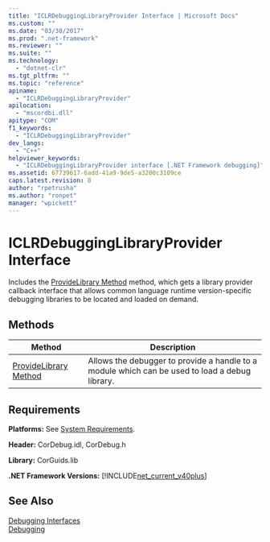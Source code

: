 ```yaml
---
title: "ICLRDebuggingLibraryProvider Interface | Microsoft Docs"
ms.custom: ""
ms.date: "03/30/2017"
ms.prod: ".net-framework"
ms.reviewer: ""
ms.suite: ""
ms.technology: 
  - "dotnet-clr"
ms.tgt_pltfrm: ""
ms.topic: "reference"
apiname: 
  - "ICLRDebuggingLibraryProvider"
apilocation: 
  - "mscordbi.dll"
apitype: "COM"
f1_keywords: 
  - "ICLRDebuggingLibraryProvider"
dev_langs: 
  - "C++"
helpviewer_keywords: 
  - "ICLRDebuggingLibraryProvider interface [.NET Framework debugging]"
ms.assetid: 67739617-6add-41a9-9de5-a3200c3109ce
caps.latest.revision: 8
author: "rpetrusha"
ms.author: "ronpet"
manager: "wpickett"
---
```

# ICLRDebuggingLibraryProvider Interface
Includes the [ProvideLibrary Method](../../../../docs/framework/unmanaged-api/debugging/iclrdebugginglibraryprovider-providelibrary-method.md) method, which gets a library provider callback interface that allows common language runtime version-specific debugging libraries to be located and loaded on demand.  
  
## Methods  
  
|Method|Description|  
|------------|-----------------|  
|[ProvideLibrary Method](../../../../docs/framework/unmanaged-api/debugging/iclrdebugginglibraryprovider-providelibrary-method.md)|Allows the debugger to provide a handle to a module which can be used to load a debug library.|  
  
## Requirements  
 **Platforms:** See [System Requirements](../../../../docs/framework/get-started/system-requirements.md).  
  
 **Header:** CorDebug.idl, CorDebug.h  
  
 **Library:** CorGuids.lib  
  
 **.NET Framework Versions:** [!INCLUDE[net_current_v40plus](../../../../includes/net-current-v40plus-md.md)]  
  
## See Also  
 [Debugging Interfaces](../../../../docs/framework/unmanaged-api/debugging/debugging-interfaces.md)   
 [Debugging](../../../../docs/framework/unmanaged-api/debugging/index.md)